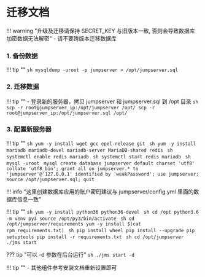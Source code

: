 # 迁移文档

!!! warning "升级及迁移请保持 SECRET_KEY 与旧版本一致, 否则会导致数据库加密数据无法解密"
    - 请不要跨版本迁移数据库

### 1. 备份数据

!!! tip ""
    ```sh
    mysqldump -uroot -p jumpserver > /opt/jumpserver.sql
    ```

### 2. 迁移数据

!!! tip ""
    - 登录新的服务器，拷贝 jumpserver 和 jumpserver.sql 到 /opt 目录
    ```sh
    scp -r root@jumpserver_ip:/opt/jumpserver /opt/
    scp -r root@jumpserver_ip:/opt/jumpserver.sql /opt/
    ```

### 3. 配置新服务器

!!! tip ""
    ```sh
    yum -y install wget gcc epel-release git
    ```
    ```sh
    yum -y install mariadb mariadb-devel mariadb-server MariaDB-shared redis
    ```
    ```sh
    systemctl enable redis mariadb
    ```
    ```sh
    systemctl start redis mariadb
    ```
    ```sh
    mysql -uroot
    ```
    ```mysql
    create database jumpserver default charset 'utf8' collate 'utf8_bin';
    grant all on jumpserver.* to 'jumpserver'@'127.0.0.1' identified by 'weakPassword';
    use jumpserver;
    source /opt/jumpserver.sql;
    quit
    ```

!!! info "这里创建数据库应用的账户密码建议与 jumpserver/config.yml 里面的数据库信息一致"

!!! tip ""
    ```sh
    yum -y install python36 python36-devel
    ```
    ```sh
    cd /opt
    python3.6 -m venv py3
    source /opt/py3/bin/activate
    ```
    ```sh
    cd /opt/jumpserver/requirements
    yum -y install $(cat rpm_requirements.txt)
    ```
    ```sh
    pip install wheel
    pip install --upgrade pip setuptools
    pip install -r requirements.txt
    ```
    ```sh
    cd /opt/jumpserver
    ./jms start
    ```

??? tip "可以 -d 参数在后台运行"
    ```sh
    ./jms start -d  
    ```

!!! tip ""
    - 其他组件参考安装文档重新设置即可
